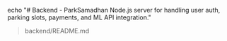 echo "# Backend - ParkSamadhan
Node.js server for handling user auth, parking slots, payments, and ML API integration."
> backend/README.md

